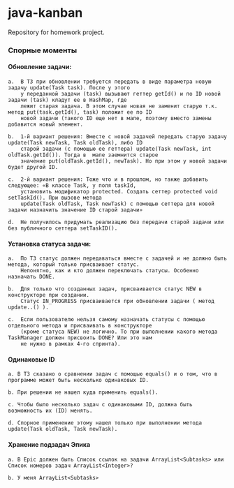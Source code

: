 # java-kanban
Repository for homework project.



### Cпорные моменты

#### Обновление задачи:
    a.  В ТЗ при обновлении требуется передать в виде параметра новую задачу update(Task task). После у этого  
        у переданной задачи (task) вызывают геттер getId() и по ID новой задачи (task) кладут ее в HashMap, где  
        лежит старая задача. В этом случае новая не заменит старую т.к. метод put(task.getId(), task) положит ее по ID  
        новой задачи (такого ID еще нет в мапе, поэтому вместо замены добавится новый элемент.
    
    b.  1-й вариант решения: Вместе с новой задачей передать старую задачу update(Task newTask, Task oldTask), либо ID  
        старой задачи (с помощью ее геттера) update(Task newTask, int oldTask.getId()). Тогда в  мапе заемнится старое  
        значение put(oldTask.getId(), newTask). Но при этом у новой задачи будет другой ID. 
    
    c.  2-й вариант решения: Тоже что и в прошлом, но также добавить следующее: «В классе Task, у поля taskId,  
        установить модификатор protected. Создать сеттер protected void setTaskId(). При вызове метода  
        update(Task oldTask, Task newTask) с помощью сеттера для новой задачи назначить значение ID старой задачи»  

    d.  Не получилось придумать реализацию без передачи старой задачи или без публичного сеттера setTaskID().  

#### Установка статуса задачи:

    a.  По ТЗ статус должен передаваться вместе с задачей и не должно быть метода, который только присваивает статус.  
        Непонятно, как и кто должен переключать статусы. Особенно назначать DONE.

    b.  Для только что созданных задач, присваивается статус NEW в конструкторе при создании.  
        Статус IN_PROGRESS присваивается при обновлении задачи ( метод update..() ). 

    c.  Если пользователю нельзя самому назначать статусы с помощью отдельного метода и присваивать в конструкторе  
        (кроме статуса NEW) не логично. То при выполнении какого метода TaskManager должен присвоить DONE? Или это нам  
        не нужно в рамках 4-го спринта). 

#### Одинаковые ID

    a. В ТЗ сказано о сравнении задач с помощью equals() и о том, что в программе может быть несколько одинаковых ID.  

    b. При решении не нашел куда применить equals().   

    c. Чтобы было несколько задач с одинаковыми ID, должна быть возможность их (ID) менять.  

    d. Cпорное применение этому нашел только при выполнении метода update(Task oldTask, Task newTask). 

#### Хранение подзадач Эпика  

    a. В Epic должен быть Список ссылок на задачи ArrayList<Subtasks> или Список номеров задач ArrayList<Integer>?  

    b. У меня ArrayList<Subtasks>  
